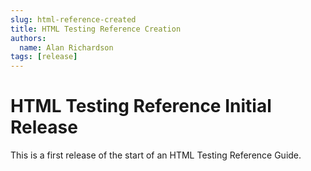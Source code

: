 ```yaml
---
slug: html-reference-created
title: HTML Testing Reference Creation
authors:
  name: Alan Richardson
tags: [release]
---
```


# HTML Testing Reference Initial Release

This is a first release of the start of an HTML Testing Reference Guide.

